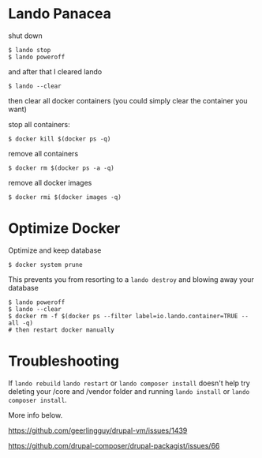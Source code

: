 # Lando Panacea
shut down

```shell
$ lando stop
$ lando poweroff
```

and after that I cleared lando

```shell
$ lando --clear
```
then clear all docker containers (you could simply clear the container you want)

stop all containers:

```shell
$ docker kill $(docker ps -q)
```

remove all containers
```shell
$ docker rm $(docker ps -a -q)
```

remove all docker images

```shell
$ docker rmi $(docker images -q)
```

# Optimize Docker

Optimize and keep database

```
$ docker system prune
```

This prevents you from resorting to a `lando destroy` and blowing away your database

```
$ lando poweroff
$ lando --clear
$ docker rm -f $(docker ps --filter label=io.lando.container=TRUE --all -q)
# then restart docker manually
```


# Troubleshooting

If `lando rebuild` `lando restart` or `lando composer install` doesn't help try deleting your /core and /vendor folder and running `lando install` or `lando composer install`.

More info below.

https://github.com/geerlingguy/drupal-vm/issues/1439

https://github.com/drupal-composer/drupal-packagist/issues/66


